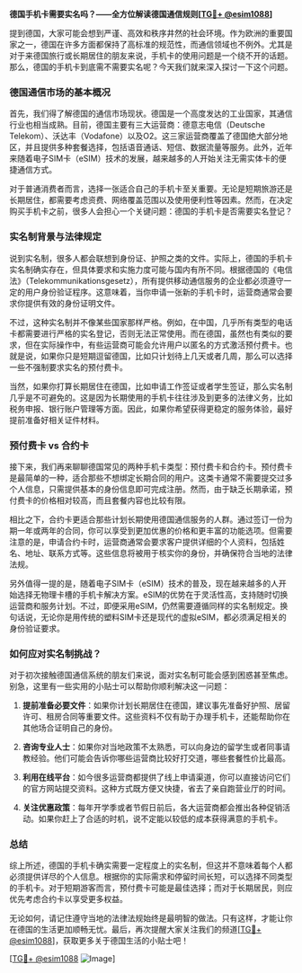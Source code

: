 **德国手机卡需要实名吗？——全方位解读德国通信规则[[TG💪+ @esim1088](https://t.me/s/esim1088)]**

提到德国，大家可能会想到严谨、高效和秩序井然的社会环境。作为欧洲的重要国家之一，德国在许多方面都保持了高标准的规范性，而通信领域也不例外。尤其是对于来德国旅行或长期居住的朋友来说，手机卡的使用问题是一个绕不开的话题。那么，德国的手机卡到底需不需要实名呢？今天我们就来深入探讨一下这个问题。

### 德国通信市场的基本概况

首先，我们得了解德国的通信市场现状。德国是一个高度发达的工业国家，其通信行业也相当成熟。目前，德国主要有三大运营商：德意志电信（Deutsche Telekom）、沃达丰（Vodafone）以及O2。这三家运营商覆盖了德国绝大部分地区，并且提供多种套餐选择，包括语音通话、短信、数据流量等服务。此外，近年来随着电子SIM卡（eSIM）技术的发展，越来越多的人开始关注无需实体卡的便捷通信方式。

对于普通消费者而言，选择一张适合自己的手机卡至关重要。无论是短期旅游还是长期居住，都需要考虑资费、网络覆盖范围以及使用便利性等因素。然而，在决定购买手机卡之前，很多人会担心一个关键问题：德国的手机卡是否需要实名登记？

### 实名制背景与法律规定

说到实名制，很多人都会联想到身份证、护照之类的文件。实际上，德国的手机卡实名制确实存在，但具体要求和实施力度可能与国内有所不同。根据德国的《电信法》（Telekommunikationsgesetz），所有提供移动通信服务的企业都必须遵守一定的用户身份验证程序。这意味着，当你申请一张新的手机卡时，运营商通常会要求你提供有效的身份证明文件。

不过，这种实名制并不像某些国家那样严格。例如，在中国，几乎所有类型的电话卡都需要进行严格的实名登记，否则无法正常使用。而在德国，虽然也有类似的要求，但在实际操作中，有些运营商可能会允许用户以匿名的方式激活预付费卡。也就是说，如果你只是短期逗留德国，比如只计划待上几天或者几周，那么可以选择一些不强制要求实名的预付费卡。

当然，如果你打算长期居住在德国，比如申请工作签证或者学生签证，那么实名制几乎是不可避免的。这是因为长期使用的手机卡往往涉及到更多的法律义务，比如税务申报、银行账户管理等方面。因此，如果你希望获得更稳定的服务体验，最好提前准备好相关证件材料。

### 预付费卡 vs 合约卡

接下来，我们再来聊聊德国常见的两种手机卡类型：预付费卡和合约卡。预付费卡是最简单的一种，适合那些不想绑定长期合同的用户。这类卡通常不需要提交过多个人信息，只需提供基本的身份信息即可完成注册。然而，由于缺乏长期承诺，预付费卡的价格相对较高，而且套餐内容也比较有限。

相比之下，合约卡更适合那些计划长期使用德国通信服务的人群。通过签订一份为期一年或两年的合同，你可以享受到更加优惠的价格和更丰富的功能选项。但需要注意的是，申请合约卡时，运营商通常会要求客户提供详细的个人资料，包括姓名、地址、联系方式等。这些信息将被用于核实你的身份，并确保符合当地的法律法规。

另外值得一提的是，随着电子SIM卡（eSIM）技术的普及，现在越来越多的人开始选择无物理卡槽的手机卡解决方案。eSIM的优势在于灵活性高，支持随时切换运营商和服务计划。不过，即便采用eSIM，仍然需要遵循同样的实名制规定。换句话说，无论你是用传统的塑料SIM卡还是现代的虚拟eSIM，都必须满足相关的身份验证要求。

### 如何应对实名制挑战？

对于初次接触德国通信系统的朋友们来说，面对实名制可能会感到困惑甚至焦虑。别急，这里有一些实用的小贴士可以帮助你顺利解决这一问题：

1. **提前准备必要文件**：如果你计划长期居住在德国，建议事先准备好护照、居留许可、租房合同等重要文件。这些资料不仅有助于办理手机卡，还能帮助你在其他场合证明自己的身份。

2. **咨询专业人士**：如果你对当地政策不太熟悉，可以向身边的留学生或者同事请教经验。他们可能会告诉你哪些运营商比较好打交道，哪些套餐性价比最高。

3. **利用在线平台**：如今很多运营商都提供了线上申请渠道，你可以直接访问它们的官方网站提交资料。这种方式既方便又快捷，省去了亲自跑营业厅的时间。

4. **关注优惠政策**：每年开学季或者节假日前后，各大运营商都会推出各种促销活动。如果你赶上了合适的时机，说不定能以较低的成本获得满意的手机卡。

### 总结

综上所述，德国的手机卡确实需要一定程度上的实名制，但这并不意味着每个人都必须提供详尽的个人信息。根据你的实际需求和停留时间长短，可以选择不同类型的手机卡。对于短期游客而言，预付费卡可能是最佳选择；而对于长期居民，则应优先考虑合约卡以享受更多权益。

无论如何，请记住遵守当地的法律法规始终是最明智的做法。只有这样，才能让你在德国的生活更加顺畅无忧。最后，再次提醒大家关注我们的频道[[TG💪+ @esim1088](https://t.me/s/esim1088)]，获取更多关于德国生活的小贴士吧！

[[TG💪+ @esim1088](https://t.me/s/esim1088) ![Image](https://i.postimg.cc/4NQfJmqS/Snipaste-2025-05-13-00-14-12.png)]
